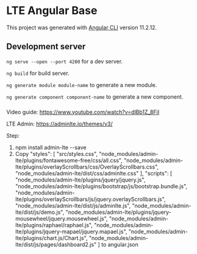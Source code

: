 # LTE Angular Base

This project was generated with [Angular CLI](https://github.com/angular/angular-cli) version 11.2.12.

## Development server

`ng serve --open --port 4200` for a dev server.

`ng build` for build server.

`ng generate module module-name` to generate a new module.

`ng generate component component-name` to generate a new component.

###
Video guide: 
https://www.youtube.com/watch?v=dlBb1Z_8FiI

LTE Admin: 
https://adminlte.io/themes/v3/

Step: 

1. npm install admin-lte --save
2. Copy
      "styles": [
      "src/styles.css",
      "node_modules/admin-lte/plugins/fontawesome-free/css/all.css",
      "node_modules/admin-lte/plugins/overlayScrollbars/css/OverlayScrollbars.css",
      "node_modules/admin-lte/dist/css/adminlte.css"
      ],
      "scripts": [
      "node_modules/admin-lte/plugins/jquery/jquery.js",
      "node_modules/admin-lte/plugins/bootstrap/js/bootstrap.bundle.js",
      "node_modules/admin-lte/plugins/overlayScrollbars/js/jquery.overlayScrollbars.js",
      "node_modules/admin-lte/dist/js/adminlte.js",
      "node_modules/admin-lte/dist/js/demo.js",
      "node_modules/admin-lte/plugins/jquery-mousewheel/jquery.mousewheel.js",
      "node_modules/admin-lte/plugins/raphael/raphael.js",
      "node_modules/admin-lte/plugins/jquery-mapael/jquery.mapael.js",
      "node_modules/admin-lte/plugins/chart.js/Chart.js",
      "node_modules/admin-lte/dist/js/pages/dashboard2.js"
      ]
to angular.json
